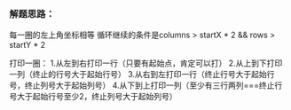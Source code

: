 ### 解题思路：
每一圈的左上角坐标相等
循环继续的条件是columns > startX * 2 && rows > startY * 2

打印一圈：
1.从左到右打印一行（只要有起始点，肯定可以打）
2.从上到下打印一列（终止的行号大于起始行号）
3.从右到左打印一行（终止行号大于起始行号，终止列号大于起始列号）
4.从下到上打印一列（至少有三行两列===终止行号大于起始行号至少2，终止列号大于起始列号）



